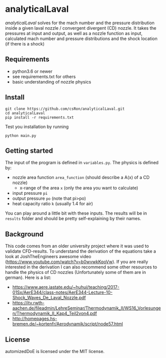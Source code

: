 # analyticalLaval

*analyticalLaval* solves for the mach number and the pressure distribution inside a given laval nozzle / convergent divergent (CD) nozzle.
It takes the pressures at input and output, as well as a nozzle function as input, calculated mach number and pressure distributions and the shock location (if there is a shock)

## Requirements
- python3.6 or newer
- see requirements.txt for others
- basic understanding of nozzle physics


## Install
```
git clone https://github.com/csRon/analyticalLaval.git
cd analyticalLaval
pip install -r requirements.txt
```
Test you installation by running
```
python main.py
```

## Getting started
The input of the program is defined in ``variables.py``. The physics is defined by:
- nozzle area function ``area_function`` (should describe a A(x) of a CD nozzle)
  - x-range of the area ``x`` (only the area you want to calculate)
- input pressure ``pi``
- output pressure ``po`` (note that pi>po)
- heat capacity ratio ``k`` (usually 1.4 for air)

You can play around a little bit with these inputs. The results will be in ``results`` folder and should be pretty self-explaining by their names.





## Background
This code comes from an older university project where it was used to validate CFD-results.
To understand the derivation of the equations take a look at JoshTheEngineers awesome video (https://www.youtube.com/watch?v=b0wvwkKqoVw).
If you are really interested in the derivation I can also recommend some other resources to handle the physics of CD nozzles (Unfortunately some of them are in german). Here is a list:
- https://www.aere.iastate.edu/~huhui/teaching/2017-01Sx/AerE344/class-notes/AerE344-Lecture-10-Shock_Waves_De_Laval_Nozzle.pdf
- https://itv.rwth-aachen.de/fileadmin/LehreSeminar/Thermodynamik_II/WS16_Vorlesungen/Thermodynamik_II_Kap4_Teil2von4.pdf
- http://homepages.hs-bremen.de/~kortenfr/Aerodynamik/script/node57.html


## License
automizedDoE is licensed under the MIT license.
